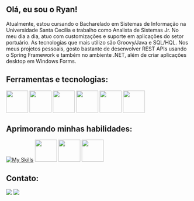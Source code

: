 ## Olá, eu sou o Ryan!


Atualmente, estou cursando o Bacharelado em Sistemas de Informação na Universidade Santa Cecília e trabalho como Analista de Sistemas Jr. No meu dia a dia, atuo com customizações e suporte em aplicações do setor portuário. As tecnologias que mais utilizo são Groovy/Java e SQL/HQL. Nos meus projetos pessoais, gosto bastante de desenvolver REST APIs usando o Spring Framework e também no ambiente .NET, além de criar aplicações desktop em Windows Forms.

## Ferramentas e tecnologias:

<div>
<img src="https://cdn.jsdelivr.net/gh/devicons/devicon/icons/csharp/csharp-plain.svg" widht = 60px, height=60px/>
<img src="https://cdn.jsdelivr.net/gh/devicons/devicon/icons/dotnetcore/dotnetcore-original.svg" widht = 60px, height=60px/>
<img src="https://cdn.jsdelivr.net/gh/devicons/devicon/icons/git/git-original.svg" widht = 60px, height=60px/>
<img src="https://cdn.jsdelivr.net/gh/devicons/devicon@latest/icons/java/java-original-wordmark.svg" widht = 60px, height=60px/> 
<img src="https://cdn.jsdelivr.net/gh/devicons/devicon@latest/icons/spring/spring-original-wordmark.svg" widht = 60px, height=60px/> 
<img src="https://cdn.jsdelivr.net/gh/devicons/devicon@latest/icons/azuresqldatabase/azuresqldatabase-original.svg" widht = 60px, height=60px/> 
 <div/>     
                   
             
        
## Aprimorando minhas habilidades:

[![My Skills](https://skillicons.dev/icons?i=javascript,typescript,html,css&theme=light)](https://skillicons.dev)
<img src="https://cdn.jsdelivr.net/gh/devicons/devicon/icons/nodejs/nodejs-original-wordmark.svg" widht = 60px, height=60px/>
<img src="https://cdn.jsdelivr.net/gh/devicons/devicon@latest/icons/react/react-original-wordmark.svg" widht = 60px, height=60px/>
<img src="https://cdn.jsdelivr.net/gh/devicons/devicon@latest/icons/docker/docker-plain-wordmark.svg" widht = 60px, height=60px/>
          
## Contato:

<div> 
  <a href = "mailto:Ryan_ferreira26@Hotmail.com"><img src="https://img.shields.io/badge/Microsoft_Outlook-0078D4?style=for-the-badge&logo=microsoft-outlook&logoColor=white" target="_blank"></a>
  <a href="https://www.linkedin.com/in/ryanferreira26/" target="_blank"><img src="https://img.shields.io/badge/-LinkedIn-%230077B5?style=for-the-badge&logo=linkedin&logoColor=white" target="_blank"></a> 
</div>
